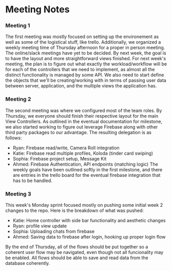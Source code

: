 # Meeting Notes

### Meeting 1
The first meeting was mostly focused on setting up the environement as well as some of the logistical stuff, like trello. Additionally, we organized a weekly meeting time of Thursday afternoon for a proper in person meeting. The online/slack meetings have yet to be decided. By next week, the goal is to have the layout and more straightforward views finished. For next week's meeting, the plan is to figure out what exactly the workload/workflow will be for each of the controllers that we need to implement, as almost all the distinct functionality is managed by some API. We also need to start define the objects that we'll be creating/working with in terms of passing user data between server, application, and the multiple views the application has. 

### Meeting 2
The second meeting was where we configured most of the team roles. By Thursday, we everyone should finish their respective layout for the main View Controllers. As outlined in the eventual documentation for milestone, we also started working to figure out leverage Firebase along with other third party packages to our advantage. The resulting delegation is as follows:
- Ryan: Firebase read/write, Camera Roll integration
- Katie: Firebase read multiple profiles, Koloda (tinder card swiping)
- Sophia: Firebase project setup, Message Kit
- Ahmed: Firebase Authentication, API endpoints (matching logic)
The weekly goals have been outlined softly in the first milestone, and there are entries in the trello board for the eventual firebase integration that has to be handled.

### Meeting 3
This week's Monday sprint focused mostly on pushing some initial week 2 changes to the repo. Here is the breakdown of what was pushed:
- Katie: Home controller with side bar functionality and aesthetic changes
- Ryan: profile view update
- Sophia: Uploading chats from firebase
- Ahmed: Saving data to firebase after login, hooking up proper login flow

By the end of Thursday, all of the flows should be put together so a coherent user flow may be navigated, even though not all funcionality may be enabled. All flows should be able to save and read data from the database coherently.
